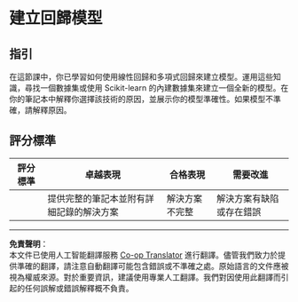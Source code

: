<!--
CO_OP_TRANSLATOR_METADATA:
{
  "original_hash": "cc471fa89c293bc735dd3a9a0fb79b1b",
  "translation_date": "2025-09-03T16:25:11+00:00",
  "source_file": "2-Regression/3-Linear/assignment.md",
  "language_code": "hk"
}
-->
# 建立回歸模型

## 指引

在這節課中，你已學習如何使用線性回歸和多項式回歸來建立模型。運用這些知識，尋找一個數據集或使用 Scikit-learn 的內建數據集來建立一個全新的模型。在你的筆記本中解釋你選擇該技術的原因，並展示你的模型準確性。如果模型不準確，請解釋原因。

## 評分標準

| 評分標準 | 卓越表現                                                    | 合格表現                   | 需要改進                     |
| -------- | ------------------------------------------------------------ | -------------------------- | ----------------------------- |
|          | 提供完整的筆記本並附有詳細記錄的解決方案                     | 解決方案不完整             | 解決方案有缺陷或存在錯誤     |

---

**免責聲明**：  
本文件已使用人工智能翻譯服務 [Co-op Translator](https://github.com/Azure/co-op-translator) 進行翻譯。儘管我們致力於提供準確的翻譯，請注意自動翻譯可能包含錯誤或不準確之處。原始語言的文件應被視為權威來源。對於重要資訊，建議使用專業人工翻譯。我們對因使用此翻譯而引起的任何誤解或錯誤解釋概不負責。